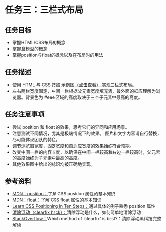 # 任务三：三栏式布局

## 任务目标
- 掌握HTML/CSS布局的概念
- 掌握盒模型的概念
- 掌握position与float的概念以及在布局时的用法

## 任务描述
- 使用 HTML 与 CSS 按照 示例图[（点击查看） ](http://7xrp04.com1.z0.glb.clouddn.com/task_1_3_1.png)实现三栏式布局。
- 左右两栏宽度固定，中间一栏根据父元素宽度填充满，最外面的框应理解为浏览器。背景色为 #eee 区域的高度取决于三个子元素中最高的高度。

## 任务注意事项
- 尝试 position 和 float 的效果，思考它们的异同和应用场景。
- 注意测试不同情况，尤其是极端情况下的效果。
图片和文字内容请自行替换，尽可能体现团队的特色。
- 调节浏览器宽度，固定宽度和自适应宽度的效果始终符合预期。
- 改变中间一栏的内容长度，以确保在中间一栏较高和右边一栏较高时，父元素的高度始终为子元素中最高的高度。
- 其他效果图中给出的标识均被正确地实现。

## 参考资料
- [MDN：position：](https://developer.mozilla.org/zh-CN/docs/Web/CSS/position)了解 CSS position 属性的基本知识
- [MDN：float：](https://developer.mozilla.org/en-US/docs/Web/CSS/float)了解 CSS float 属性的基本知识
- [Learn CSS Positioning in Ten Steps：](http://www.barelyfitz.com/screencast/html-training/css/positioning/)通过具体的例子熟悉 position 属性
- [清除浮动（clearfix hack）：](http://zh.learnlayout.com/clearfix.html)清除浮动是什么，如何简单地清除浮动
- [StackOverflow：](http://stackoverflow.com/questions/211383/which-method-of-clearfix-is-best)Which method of ‘clearfix’ is best?：清除浮动黑科技完整解读